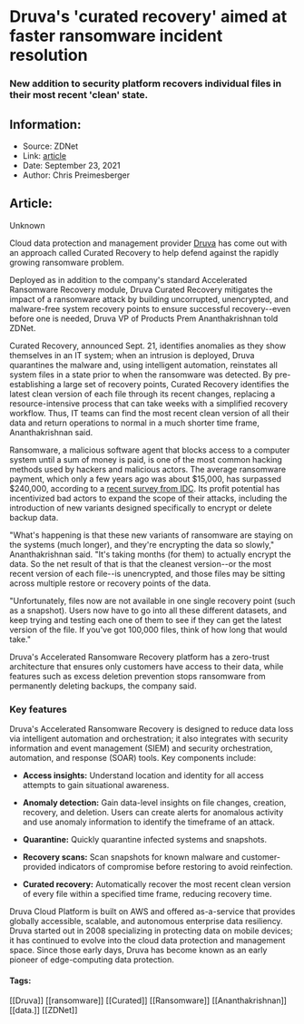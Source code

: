 # Druva's 'curated recovery' aimed at faster ransomware incident resolution
### New addition to security platform recovers individual files in their most recent 'clean' state.

## Information:
+ Source: ZDNet
+ Link: [article](https://www.zdnet.com/article/druvas-curated-recovery-aimed-at-faster-ransomware-incident-resolution/)
+ Date: September 23, 2021
+ Author: Chris Preimesberger


## Article:
Unknown

Cloud data protection and management provider [Druva](https://www.druva.com/) has come out with an approach called Curated Recovery to help defend against the rapidly growing ransomware problem.

Deployed as in addition to the company's standard Accelerated Ransomware Recovery module, Druva Curated Recovery mitigates the impact of a ransomware attack by building uncorrupted, unencrypted, and malware-free system recovery points to ensure successful recovery--even before one is needed, Druva VP of Products Prem Ananthakrishnan told ZDNet. 

Curated Recovery, announced Sept. 21, identifies anomalies as they show themselves in an IT system; when an intrusion is deployed, Druva quarantines the malware and, using intelligent automation, reinstates all system files in a state prior to when the ransomware was detected. By pre-establishing a large set of recovery points, Curated Recovery identifies the latest clean version of each file through its recent changes, replacing a resource-intensive process that can take weeks with a simplified recovery workflow. Thus, IT teams can find the most recent clean version of all their data and return operations to normal in a much shorter time frame, Ananthakrishnan said.

Ransomware, a malicious software agent that blocks access to a computer system until a sum of money is paid, is one of the most common hacking methods used by hackers and malicious actors. The average ransomware payment, which only a few years ago was about $15,000, has surpassed $240,000, according to a [recent survey from IDC](https://www.idc.com/getdoc.jsp?containerId=prAP48115421). Its profit potential has incentivized bad actors to expand the scope of their attacks, including the introduction of new variants designed specifically to encrypt or delete backup data. 

"What's happening is that these new variants of ransomware are staying on the systems (much longer), and they're encrypting the data so slowly," Ananthakrishnan said. "It's taking months (for them) to actually encrypt the data. So the net result of that is that the cleanest version--or the most recent version of each file--is unencrypted, and those files may be sitting across multiple restore or recovery points of the data. 

"Unfortunately, files now are not available in one single recovery point (such as a snapshot). Users now have to go into all these different datasets, and keep trying and testing each one of them to see if they can get the latest version of the file. If you've got 100,000 files, think of how long that would take."

Druva's Accelerated Ransomware Recovery platform has a zero-trust architecture that ensures only customers have access to their data, while features such as excess deletion prevention stops ransomware from permanently deleting backups, the company said.  

### Key features






Druva's Accelerated Ransomware Recovery is designed to reduce data loss via intelligent automation and orchestration; it also integrates with security information and event management (SIEM) and security orchestration, automation, and response (SOAR) tools. Key components include:  

* **Access insights:** Understand location and identity for all access attempts to gain situational awareness.


* **Anomaly detection:** Gain data-level insights on file changes, creation, recovery, and deletion. Users can create alerts for anomalous activity and use anomaly information to identify the timeframe of an attack.


* **Quarantine:** Quickly quarantine infected systems and snapshots.


* **Recovery scans:** Scan snapshots for known malware and customer-provided indicators of compromise before restoring to avoid reinfection.


* **Curated recovery:** Automatically recover the most recent clean version of every file within a specified time frame, reducing recovery time.  



Druva Cloud Platform is built on AWS and offered as-a-service that provides globally accessible, scalable, and autonomous enterprise data resiliency. Druva started out in 2008 specializing in protecting data on mobile devices; it has continued to evolve into the cloud data protection and management space. Since those early days, Druva has become known as an early pioneer of edge-computing data protection.





#### Tags:
[[Druva]] [[ransomware]] [[Curated]] [[Ransomware]] [[Ananthakrishnan]] [[data.]] [[ZDNet]]
